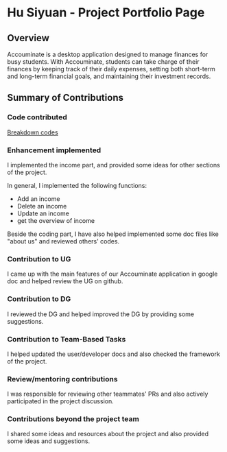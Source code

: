 # Hu Siyuan - Project Portfolio Page

## Overview

Accouminate is a desktop application designed to manage finances for busy students. With Accouminate, students can take charge of their finances by keeping track of their daily expenses, setting both short-term and long-term financial goals, and maintaining their investment records.

## Summary of Contributions

### Code contributed

[Breakdown codes](https://nus-cs2113-ay2122s1.github.io/tp-dashboard/?search=Hu%20Siyuan&sort=groupTitle&sortWithin=title&since=2021-09-25&timeframe=commit&mergegroup=&groupSelect=groupByRepos&breakdown=false)

### Enhancement implemented

I implemented the income part, and provided some ideas for other sections of the project.

In general, I implemented the following functions:

- Add an income
- Delete an income
- Update an income
- get the overview of income

Beside the coding part, I have also helped implemented some doc files like "about us" and reviewed others' codes.

### Contribution to UG

I came up with the main features of our Accouminate application in google doc and helped review the UG on github.

### Contribution to DG

I reviewed the DG and helped improved the DG by providing some suggestions.

### Contribution to Team-Based Tasks

I helped updated the user/developer docs and also checked the framework of the project.

### Review/mentoring contributions

I was responsible for reviewing other teammates' PRs and also actively participated in the project discussion.

### Contributions beyond the project team

I shared some ideas and resources about the project and also provided some ideas and suggestions.